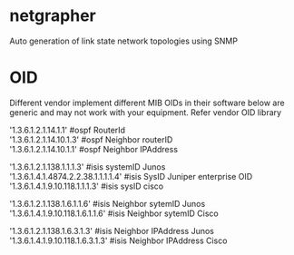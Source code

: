 # netgrapher
Auto generation of link state network topologies using SNMP


# OID
Different vendor implement different MIB OIDs in their software below are generic and may not work with your equipment. Refer vendor OID library

'1.3.6.1.2.1.14.1.1' #ospf RouterId  
'1.3.6.1.2.1.14.10.1.3' #ospf Neighbor routerID  
'1.3.6.1.2.1.14.10.1.1' #ospf Neighbor IPAddress  

'1.3.6.1.2.1.138.1.1.1.3' #isis systemID Junos  
'1.3.6.1.4.1.4874.2.2.38.1.1.1.1.4' #isis SysID Juniper enterprise OID  
'1.3.6.1.4.1.9.10.118.1.1.1.3' #isis sysID cisco 

'1.3.6.1.2.1.138.1.6.1.1.6' #isis Neighbor sytemID Junos  
'1.3.6.1.4.1.9.10.118.1.6.1.1.6' #isis Neighbor sytemID Cisco

'1.3.6.1.2.1.138.1.6.3.1.3' #isis Neighbor IPAddress Junos  
'1.3.6.1.4.1.9.10.118.1.6.3.1.3' #isis Neighbor IPAddress Cisco
